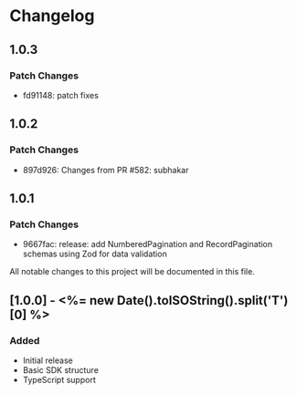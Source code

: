 # Changelog

## 1.0.3

### Patch Changes

- fd91148: patch fixes

## 1.0.2

### Patch Changes

- 897d926: Changes from PR #582: subhakar

## 1.0.1

### Patch Changes

- 9667fac: release: add NumberedPagination and RecordPagination schemas using Zod for data validation

All notable changes to this project will be documented in this file.

## [1.0.0] - <%= new Date().toISOString().split('T')[0] %>

### Added

- Initial release
- Basic SDK structure
- TypeScript support

<!-- Add your changes here using this format:

## [1.1.0] - YYYY-MM-DD

### Added
- New feature

### Changed
- Updated feature

### Fixed
- Bug fix

### Removed
- Deprecated feature
-->
